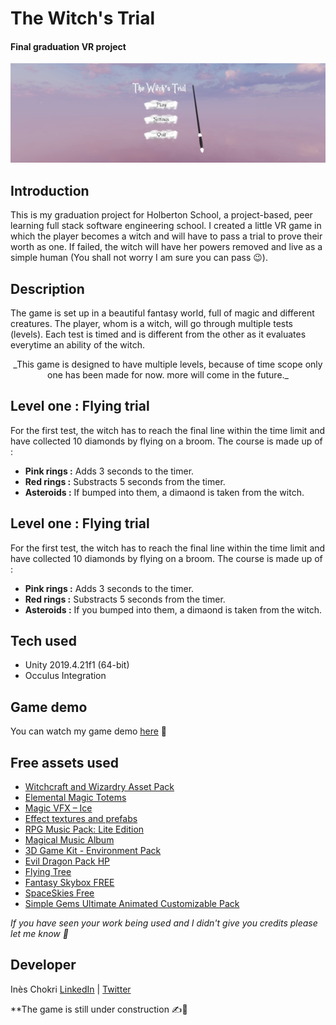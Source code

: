 # The Witch's Trial
#### Final graduation VR project

![The witch's trial](Images/witch.PNG)

## Introduction
This is my graduation project for Holberton School, a project-based, peer learning full stack software engineering school. I created a little VR game in which the player becomes a witch and will have to pass a trial to prove their worth as one. If failed, the witch will have her powers removed and live as a simple human (You shall not worry I am sure you can pass 😉).

## Description
The game is set up in a beautiful fantasy world, full of magic and different creatures. The player, whom is a witch, will go through multiple tests (levels). Each test is timed and is different from the other as it evaluates everytime an ability of the witch.

<p align="center">_This game is designed to have multiple levels, because of time scope only one has been made for now. more will come in the future._</p>

## Level one : Flying trial
For the first test, the witch has to reach the final line within the time limit and have collected 10 diamonds by flying on a broom.
The course is made up of :
- **Pink rings :** Adds 3 seconds to the timer.
- **Red rings :** Substracts 5 seconds from the timer.
- **Asteroids :** If bumped into them, a dimaond is taken from the witch.

## Level one : Flying trial
For the first test, the witch has to reach the final line within the time limit and have collected 10 diamonds by flying on a broom.
The course is made up of :
- **Pink rings :** Adds 3 seconds to the timer.
- **Red rings :** Substracts 5 seconds from the timer.
- **Asteroids :** If you bumped into them, a dimaond is taken from the witch.

## Tech used
* Unity 2019.4.21f1 (64-bit)
* Occulus Integration

## Game demo
You can watch my game demo [here](https://youtu.be/mfttqPEolg4) 🥰

## Free assets used
* [Witchcraft and Wizardry Asset Pack](https://assetstore.unity.com/packages/3d/props/free-witchcraft-and-wizardry-asset-pack-141428)
* [Elemental Magic Totems](https://assetstore.unity.com/packages/3d/elemental-magic-totems-59522)
* [Magic VFX – Ice ](https://assetstore.unity.com/packages/vfx/particles/spells/magic-vfx-ice-free-170242)
* [Effect textures and prefabs](https://assetstore.unity.com/packages/vfx/particles/effect-textures-and-prefabs-109031)
* [RPG Music Pack: Lite Edition](https://assetstore.unity.com/packages/audio/music/rpg-music-pack-lite-edition-149931)
* [Magical Music Album](https://assetstore.unity.com/packages/audio/music/magical-music-album-040618-117907)
* [3D Game Kit - Environment Pack](https://assetstore.unity.com/packages/3d/3d-game-kit-environment-pack-135167)
* [Evil Dragon Pack HP](https://assetstore.unity.com/packages/3d/characters/creatures/evil-dragon-pack-hp-79398)
* [Flying Tree](https://assetstore.unity.com/packages/3d/environments/fantasy/flying-tree-33053)
* [Fantasy Skybox FREE](https://assetstore.unity.com/packages/2d/textures-materials/sky/fantasy-skybox-free-18353)
* [SpaceSkies Free](https://assetstore.unity.com/packages/2d/textures-materials/sky/spaceskies-free-80503)
* [Simple Gems Ultimate Animated Customizable Pack](https://assetstore.unity.com/packages/3d/props/simple-gems-ultimate-animated-customizable-pack-73764)

*If you have seen your work being used and I didn't give you credits please let me know 🙂*

## Developer
Inès Chokri [LinkedIn](https://www.linkedin.com/in/ines-chokri/) | [Twitter](https://twitter.com/chokri_ines)

**The game is still under construction ✍️🧙
